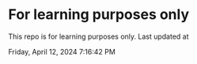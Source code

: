 # For learning purposes only
This repo is for learning purposes only.
Last updated at

Friday, April 12, 2024 7:16:42 PM

